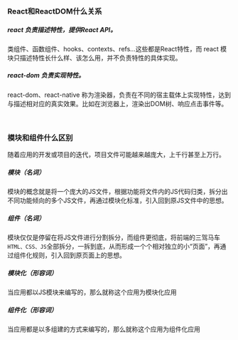 
### React和ReactDOM什么关系

##### react 负责描述特性，提供React API。

类组件、函数组件、hooks、contexts、refs...这些都是React特性，而 react 模块只描述特性长什么样、该怎么用，并不负责特性的具体实现。

##### react-dom 负责实现特性。

react-dom、react-native 称为渲染器，负责在不同的宿主载体上实现特性，达到与描述相对应的真实效果。比如在浏览器上，渲染出DOM树、响应点击事件等。

&emsp;

### 模块和组件什么区别

随着应用的开发或项目的迭代，项目文件可能越来越庞大，上千行甚至上万行。

##### 模块（名词）

模块的概念就是将一个庞大的JS文件，根据功能将文件内的JS代码归类，拆分出不同功能倾向的多个JS文件，再通过模块化标准，引入回到原JS文件中的思想。

##### 组件（名词）
模块仅仅是停留在将JS文件进行分割拆分，而组件更彻底，将前端的三驾马车`HTML、CSS、JS`全部拆分，一拆到底，从而形成一个个相对独立的小“页面”，再通过组件化规则，引入回到原页面上的思想。


##### 模块化（形容词）
当应用都以JS模块来编写的，那么就称这个应用为模块化应用

##### 组件化（形容词）
当应用都是以多组建的方式来编写的，那么就称这个应用为组件化应用